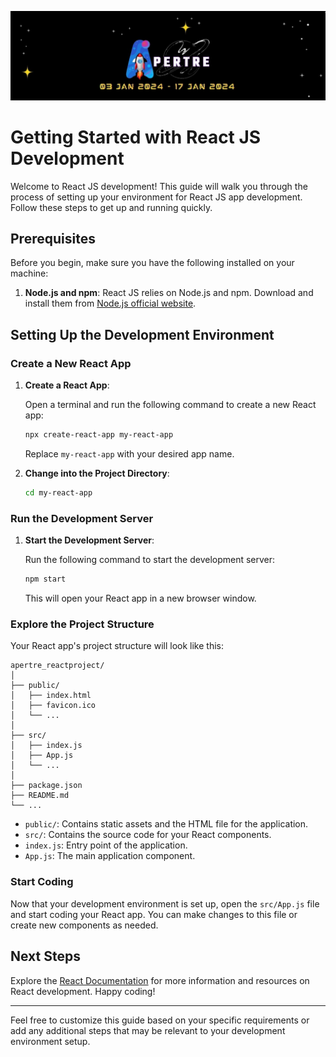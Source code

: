 ![logo](../assets/logo.jpg)

# Getting Started with React JS Development

Welcome to React JS development! This guide will walk you through the process of setting up your environment for React JS app development. Follow these steps to get up and running quickly.

## Prerequisites

Before you begin, make sure you have the following installed on your machine:

1. **Node.js and npm**: React JS relies on Node.js and npm. Download and install them from [Node.js official website](https://nodejs.org/).

## Setting Up the Development Environment

### Create a New React App

1. **Create a React App**:

   Open a terminal and run the following command to create a new React app:

   ```bash
   npx create-react-app my-react-app
   ```

   Replace `my-react-app` with your desired app name.

2. **Change into the Project Directory**:

   ```bash
   cd my-react-app
   ```

### Run the Development Server

1. **Start the Development Server**:

   Run the following command to start the development server:

   ```bash
   npm start
   ```

   This will open your React app in a new browser window.

### Explore the Project Structure

Your React app's project structure will look like this:

```
apertre_reactproject/
│
├── public/
│   ├── index.html
│   ├── favicon.ico
│   └── ...
│
├── src/
│   ├── index.js
│   ├── App.js
│   └── ...
│
├── package.json
├── README.md
└── ...
```

- `public/`: Contains static assets and the HTML file for the application.
- `src/`: Contains the source code for your React components.
- `index.js`: Entry point of the application.
- `App.js`: The main application component.

### Start Coding

Now that your development environment is set up, open the `src/App.js` file and start coding your React app. You can make changes to this file or create new components as needed.

## Next Steps

Explore the [React Documentation](https://reactjs.org/docs/getting-started.html) for more information and resources on React development. Happy coding!

---

Feel free to customize this guide based on your specific requirements or add any additional steps that may be relevant to your development environment setup.